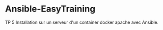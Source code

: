 # Ansible-EasyTraining

TP 5 
Installation sur un serveur d'un container docker apache avec Ansible.
